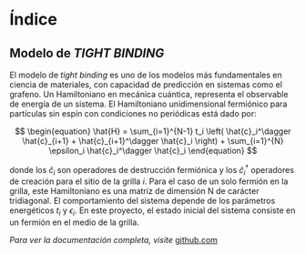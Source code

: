 # Índice

## Modelo de _TIGHT BINDING_

El modelo de *tight binding* es uno de los modelos más fundamentales en ciencia de materiales, con capacidad de predicción en sistemas como el grafeno. Un Hamiltoniano en mecánica cuántica, representa el observable de energía de un sistema. El Hamiltoniano unidimensional fermiónico para partículas sin espín con condiciones no periódicas está dado por:

$$
\begin{equation}
\hat{H} = \sum_{i=1}^{N-1} t_i \left( \hat{c}_i^\dagger \hat{c}_{i+1} + \hat{c}_{i+1}^\dagger \hat{c}_i \right) + \sum_{i=1}^{N} \epsilon_i \hat{c}_i^\dagger \hat{c}_i
\end{equation}
$$

donde los $\hat{c}_i$ son operadores de destrucción fermiónica y los $\hat{c}_i^\dagger$ operadores de creación para el sitio de la grilla
$i$. Para el caso de un solo fermión en la grilla, este Hamiltoniano es una matriz de dimensión N de carácter tridiagonal. El comportamiento del sistema depende de los parámetros energéticos $t_i$ y $\epsilon_i$. En este proyecto, el estado inicial del sistema consiste en un fermión en el medio de la grilla.

_Para ver la documentación completa, visite_ [github.com](https://github.com/FabianC010/Proyecto-Computacional.git)
